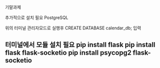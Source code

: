 기말과제

추가적으로 설치 필요
PostgreSQL

위의 터미널 관리자모드로 실행후 
CREATE DATABASE calendar_db; 입력

터미널에서 모듈 설치 필요
pip install flask
pip install flask flask-socketio
pip install psycopg2 flask-socketio
----------------------------------------------------
